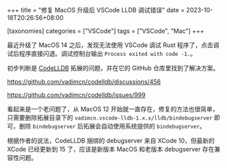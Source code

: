 +++
title = "修复 MacOS 升级后 VSCode LLDB 调试错误"
date = 2023-10-18T20:26:56+08:00

[taxonomies]
categories = ["VSCode"]
tags = ["VSCode", "Mac"]
+++

最近升级了 MacOS 14 之后，发现无法使用 VSCode 调试 Rust 程序了，点击调试后程序直接闪退。调试控制台输出 `Process exited with code -1.`。

初步判断是 [CodeLLDB](https://github.com/vadimcn/codelldb) 拓展的问题，并在它的 GitHub 仓库里找到了解决方案。

<https://github.com/vadimcn/codelldb/discussions/456>

<https://github.com/vadimcn/codelldb/issues/999>

看起来是一个老问题了，从 MacOS 12 开始就一直存在，修复的方法也很简单，只需要删除拓展目录下的 `vadimcn.vscode-lldb-1.x.x/lldb/bindebugserver` 即可，删除 `bindebugserver` 后拓展会自动使用系统提供的 `bindebugserver`。

根据作者的说法，CodeLLDB 捆绑的 debugserver 来自 XCode 10，但最新的 XCode 已经更新到 15 了，应该是新版本 MacOS 和老版本 debugserver 存在兼容性问题。
